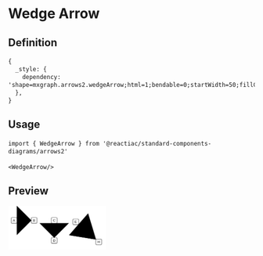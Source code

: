 # Wedge Arrow

## Definition

```
{
  _style: { 
    dependency: 'shape=mxgraph.arrows2.wedgeArrow;html=1;bendable=0;startWidth=50;fillColor=strokeColor;defaultFillColor=invert;defaultGradientColor=invert;',
  },
}
```

## Usage

```
import { WedgeArrow } from '@reactiac/standard-components-diagrams/arrows2'

<WedgeArrow/>
```

## Preview

<img src="./wedge-arrow.png" width="200"/>
